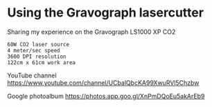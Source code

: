 # Using the Gravograph lasercutter

Sharing my experience on the Gravograph LS1000 XP CO2
```
60W CO2 laser source
4 meter/sec speed
3600 DPI resolution
122cm x 61cm work area
```

YouTube channel
https://www.youtube.com/channel/UCbalQbcKA99XwuRVl5Chzbw

Google photoalbum
https://photos.app.goo.gl/XnPmDQoEu5akArEb9


